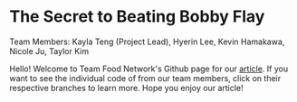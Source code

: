 # The Secret to Beating Bobby Flay
Team Members: Kayla Teng (Project Lead), Hyerin Lee, Kevin Hamakawa, Nicole Ju, Taylor Kim

Hello! Welcome to Team Food Network's Github page for our [article](LINK). If you want to see the individual code of from our team members, click on their respective branches to learn more. Hope you enjoy our article!

